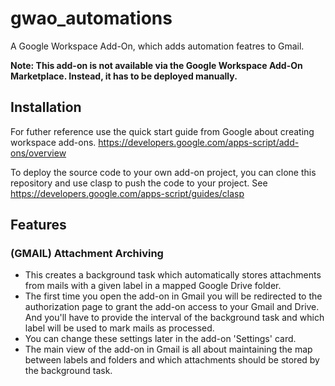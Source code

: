 # gwao_automations
A Google Workspace Add-On, which adds automation featres to Gmail.

**Note: This add-on is not available via the Google Workspace Add-On Marketplace. Instead, it has to be deployed manually.**

## Installation
For futher reference use the quick start guide from Google about creating workspace add-ons. https://developers.google.com/apps-script/add-ons/overview

To deploy the source code to your own add-on project, you can clone this repository and use clasp to push the code to your project.
See https://developers.google.com/apps-script/guides/clasp

## Features
### (GMAIL) Attachment Archiving
* This creates a background task which automatically stores attachments from mails with a given label in a mapped Google Drive folder.
* The first time you open the add-on in Gmail you will be redirected to the authorization page to grant the add-on access to your Gmail and Drive. And you'll have to provide the interval of the background task and which label will be used to mark mails as processed.
* You can change these settings later in the add-on 'Settings' card.
* The main view of the add-on in Gmail is all about maintaining the map between labels and folders and which attachments should be stored by the background task. 
